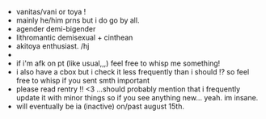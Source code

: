 - vanitas/vani or toya !
- mainly he/him prns but i do go by all.
- agender demi-bigender
- lithromantic demisexual + cinthean
- akitoya enthusiast. /hj
 - 
- if i'm afk on pt (like usual,,,) feel free to whisp me something!
- i also have a cbox but i check it less frequently than i should !? so feel free to whisp if you sent smth important
- please read rentry !! <3 ...should probably mention that i frequently update it with minor things so if you see anything new... yeah. im insane.
- will eventually be ia (inactive) on/past august 15th.
